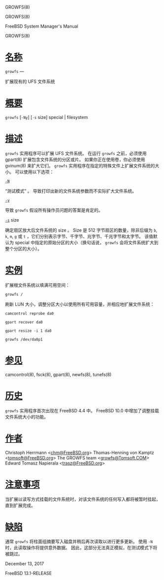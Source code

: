   GROWFS(8)  

GROWFS(8)

FreeBSD System Manager's Manual

GROWFS(8)

[名称](#__u540D___u79F0_)
=======================

`growfs` —

扩展现有的 UFS 文件系统

[概要](#__u6982___u8981_)
=======================

`growfs` \[`-Ny`\] \[`-s` size\] special | filesystem

[描述](#__u63CF___u8FF0_)
=======================

`growfs` 实用程序可以扩展 UFS 文件系统。 在运行 `growfs` 之前，必须使用 gpart(8) 扩展包含文件系统的分区或片。 如果你正在使用卷，你必须使用 gvinum(8) 来扩大它们。 `growfs` 实用程序在指定的特殊文件上扩展文件系统的大小。 可以使用以下选项：

[`-N`](#N)

“测试模式” 。 导致打印出新的文件系统参数而不实际扩大文件系统。

[`-y`](#y)

导致 `growfs` 假设所有操作员问题的答案是肯定的。

[`-s`](#s) size

确定扇区放大后文件系统的 size 。 Size 是 512 字节扇区的数量，除非后缀为 `b`, `k`, `m`, `g` 或 `t` ，它们分别表示字节、千字节、兆字节、千兆字节和太字节。 该值默认为 special 中指定的原始分区的大小（换句话说， `growfs` 会将文件系统扩大到整个分区的大小）。

[实例](#__u5B9E___u4F8B_)
=======================

扩展根文件系统以填满可用空间：

`growfs /`

刷新 LUN 大小，调整分区大小以使用所有可用容量，并相应地扩展文件系统：

`camcontrol reprobe da0`

`gpart recover da0`

`gpart resize -i 1 da0`

`growfs /dev/da0p1`

[参见](#__u53C2___u89C1_)
=======================

camcontrol(8), fsck(8), gpart(8), newfs(8), tunefs(8)

[历史](#__u5386___u53F2_)
=======================

`growfs` 实用程序首次出现在 FreeBSD 4.4 中。 FreeBSD 10.0 中增加了调整挂载文件系统大小的功能。

[作者](#__u4F5C___u8005_)
=======================

Christoph Herrmann <[chm@FreeBSD.org](mailto:chm@FreeBSD.org)\> Thomas-Henning von Kamptz <[tomsoft@FreeBSD.org](mailto:tomsoft@FreeBSD.org)\> The GROWFS team <[growfs@Tomsoft.COM](mailto:growfs@Tomsoft.COM)\> Edward Tomasz Napierala <[trasz@FreeBSD.org](mailto:trasz@FreeBSD.org)\>

[注意事项](#__u6CE8___u610F___u4E8B___u9879_)
=========================================

当扩展以读写方式挂载的文件系统时，对该文件系统的任何写入都将被暂时挂起，直到扩展完成。

[缺陷](#__u7F3A___u9677_)
=======================

通常 `growfs` 将柱面组摘要写入磁盘并稍后再次读取以进行更多更新。 使用 `-N` 时，此读取操作将提供意外数据。 因此，这部分无法真正模拟，在测试模式下将被跳过。

December 13, 2017

FreeBSD 13.1-RELEASE